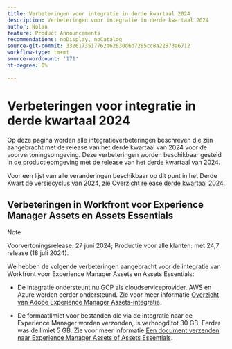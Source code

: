 ```yaml
---
title: Verbeteringen voor integratie in derde kwartaal 2024
description: Verbeteringen voor integratie in derde kwartaal 2024
author: Nolan
feature: Product Announcements
recommendations: noDisplay, noCatalog
source-git-commit: 3326173517762a62630d6b7285cc8a22873a6712
workflow-type: tm+mt
source-wordcount: '171'
ht-degree: 0%

---
```


# Verbeteringen voor integratie in derde kwartaal 2024

Op deze pagina worden alle integratieverbeteringen beschreven die zijn aangebracht met de release van het derde kwartaal van 2024 voor de voorvertoningsomgeving. Deze verbeteringen worden beschikbaar gesteld in de productieomgeving met de release van het derde kwartaal van 2024.

Voor een lijst van alle veranderingen beschikbaar op dit punt in het Derde Kwart de versiecyclus van 2024, zie [Overzicht release derde kwartaal 2024](/help/quicksilver/product-announcements/product-releases/24-q3-release-activity/24-q3-release-overview.md).

## Verbeteringen in Workfront voor Experience Manager Assets en Assets Essentials

>[!NOTE]
>
>Voorvertoningsrelease: 27 juni 2024; Productie voor alle klanten: met 24,7 release (18 juli 2024).

We hebben de volgende verbeteringen aangebracht voor de integratie van Workfront voor Experience Manager Assets en Assets Essentials:

* De integratie ondersteunt nu GCP als cloudserviceprovider. AWS en Azure werden eerder ondersteund. Zie voor meer informatie [Overzicht van Adobe Experience Manager Assets-integratie](/help/quicksilver/documents/adobe-workfront-for-experience-manager-assets-essentials/aem-asset-integrations.md).

* De formaatlimiet voor bestanden die via de integratie naar de Experience Manager worden verzonden, is verhoogd tot 30 GB. Eerder was de limiet 5 GB. Zie voor meer informatie [Een document verzenden naar Experience Manager Assets of Assets Essentials](/help/quicksilver/documents/adobe-workfront-for-experience-manager-assets-essentials/send-to-aem.md).
